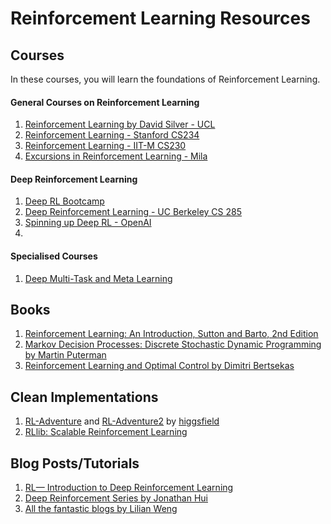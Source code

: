 # Reinforcement Learning Resources

## Courses
In these courses, you will learn the foundations of Reinforcement Learning.

#### General Courses on Reinforcement Learning
1. [Reinforcement Learning by David Silver - UCL](https://www.davidsilver.uk/teaching/)
2. [Reinforcement Learning - Stanford CS234](http://web.stanford.edu/class/cs234/index.html)
3. [Reinforcement Learning - IIT-M CS230](https://youtu.be/TIlDzLZPyhY)
4. [Excursions in Reinforcement Learning - Mila](http://pierrelucbacon.com/teaching/)

#### Deep Reinforcement Learning
1. [Deep RL Bootcamp](https://sites.google.com/view/deep-rl-bootcamp/lectures)
2. [Deep Reinforcement Learning - UC Berkeley CS 285](http://rail.eecs.berkeley.edu/deeprlcourse/)
3. [Spinning up Deep RL - OpenAI](https://spinningup.openai.com/en/latest/)
4. 
#### Specialised Courses
1. [Deep Multi-Task and Meta Learning](https://cs330.stanford.edu/)

## Books
1. [Reinforcement Learning: An Introduction, Sutton and Barto, 2nd Edition](http://incompleteideas.net/book/the-book-2nd.html)
2. [Markov Decision Processes: Discrete Stochastic Dynamic Programming by Martin Puterman](https://onlinelibrary.wiley.com/doi/book/10.1002/9780470316887)
3. [Reinforcement Learning and Optimal Control by Dimitri Bertsekas](https://web.mit.edu/dimitrib/www/RLbook.html)

## Clean Implementations
1. [RL-Adventure](https://github.com/higgsfield/RL-Adventure) and [RL-Adventure2](https://github.com/higgsfield/RL-Adventure) by [higgsfield](https://higgsfield.github.io/)
2. [RLlib: Scalable Reinforcement Learning](https://docs.ray.io/en/latest/rllib.html#rllib-scalable-reinforcement-learning)

## Blog Posts/Tutorials
1. [RL— Introduction to Deep Reinforcement Learning](https://medium.com/@jonathan_hui/rl-introduction-to-deep-reinforcement-learning-35c25e04c199)
2. [Deep Reinforcement Series by Jonathan Hui](https://medium.com/@jonathan_hui/rl-deep-reinforcement-learning-series-833319a95530)
3. [All the fantastic blogs by Lilian Weng](https://lilianweng.github.io/lil-log/)
